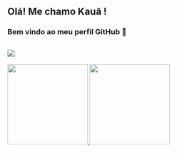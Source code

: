 ## Olá! Me chamo Kauã ! 
### Bem vindo ao meu perfil GitHub 👋





## <a href="https://www.youtube.com/seu-canal-youtube-aqui" target="_blank"><img src="https://img.shields.io/badge/YouTube-FF0000?style=for-the-badge&logo=youtube&logoColor=white" target="_blank"></a>




<div>
<a href="https://github.com/seu-usuário-aqui">
<img height="180em" src="https://github-readme-stats.vercel.app/api/top-langs/?username=Kaua1A&layout=compact&langs_count=7&theme=dracula"/>
<img height="180em" src="https://github-readme-stats.vercel.app/api?username=Kaua1A&show_icons=true&theme=dracula&include_all_commits=true&count_private=true"/>
</div>
